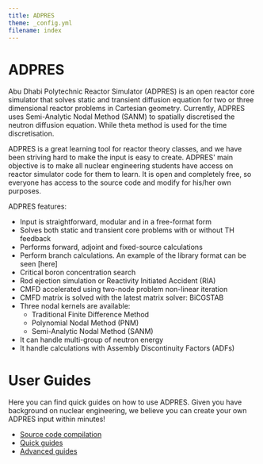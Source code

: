 ```yaml
---
title: ADPRES
theme: _config.yml
filename: index
---
```


# ADPRES

Abu Dhabi Polytechnic Reactor Simulator (ADPRES) is an open reactor core simulator that solves static and transient diffusion equation for two or three dimensional reactor problems in Cartesian geometry. Currently, ADPRES uses Semi-Analytic Nodal Method (SANM) to spatially discretised the neutron diffusion equation. While theta method is used for the time discretisation.

ADPRES is a great learning tool for reactor theory classes, and we have been striving hard to make the input is easy to create. ADPRES' main objective is to make all nuclear engineering students have access on reactor simulator code for them to learn. It is open and completely free, so everyone has access to the source code and modify for his/her own purposes.

ADPRES features:
* Input is straightforward, modular and in a free-format form
* Solves both static and transient core problems with or without TH feedback
* Performs forward, adjoint and fixed-source calculations
* Perform branch calculations. An example of the library format can be seen [here]
* Critical boron concentration search
* Rod ejection simulation or Reactivity Initiated Accident (RIA)
* CMFD accelerated using two-node problem non-linear iteration
* CMFD matrix is solved with the latest matrix solver: BiCGSTAB
* Three nodal kernels are available:
  * Traditional Finite Difference Method
  * Polynomial Nodal Method (PNM)
  * Semi-Analytic Nodal Method (SANM)
* It can handle multi-group of neutron energy
* It handle calculations with Assembly Discontinuity Factors (ADFs)

# User Guides

Here you can find quick guides on how to use ADPRES. Given you have background on nuclear engineering, we believe you can create your own ADPRES input within minutes!

* [Source code compilation](https://imronuke.github.io/ADPRES/install)
* [Quick guides](https://imronuke.github.io/ADPRES/quick-guides)
* [Advanced guides](https://imronuke.github.io/ADPRES/card-desc)
